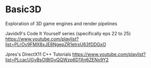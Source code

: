 # Basic3D
 Exploration of 3D game engines and render pipelines

Javidx9's Code It Yourself series (specifically eps 22 to 25)
https://www.youtube.com/playlist?list=PLrOv9FMX8xJE8NgepZR1etrsU63fDDGxO

Jpres's DirectX11 C++ Tutorials
https://www.youtube.com/playlist?list=PLcacUGyBsOIBlGyQQWzp6D1Xn6ZENx9Y2
